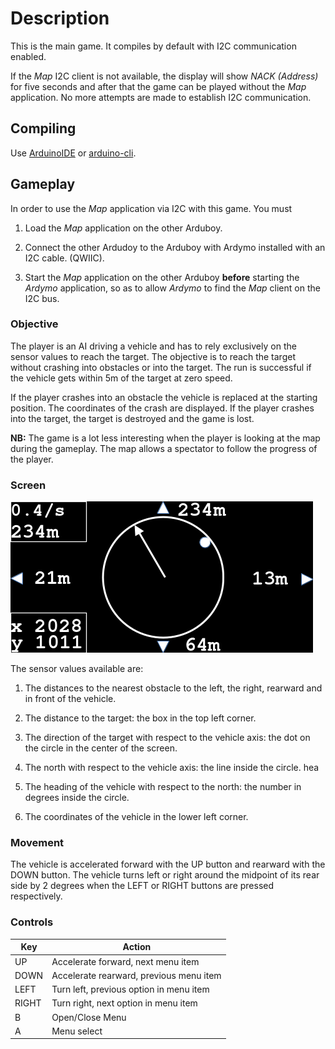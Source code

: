 # Description

This is the main game. It compiles by default with I2C communication enabled.

If the *Map* I2C client is not available, the display will show *NACK 
(Address)* for five seconds and after that the game can be played without the 
*Map* application. No more attempts are made to establish I2C communication.

## Compiling

Use [ArduinoIDE](https://www.arduino.cc/en/software) or 
[arduino-cli](https://arduino.github.io/arduino-cli/1.0/).

## Gameplay

In order to use the *Map* application via I2C with this game. You must

1. Load the *Map* application on the other Arduboy.

2. Connect the other Ardudoy to the Arduboy with Ardymo installed with an I2C
   cable. (QWIIC).

3. Start the *Map* application on the other Arduboy **before** starting the
   *Ardymo* application, so as to allow *Ardymo* to find the *Map* client on
   the I2C bus.

### Objective

The player is an AI driving a vehicle and has to rely exclusively on the sensor
values to reach the target. The objective is to reach the target without
crashing into obstacles or into the target. The run is successful if the
vehicle gets within 5m of the target at zero speed.

If the player crashes into an obstacle the vehicle is replaced at the starting
position. The coordinates of the crash are displayed. If the player crashes
into the target, the target is destroyed and the game is lost.

**NB:** The game is a lot less interesting when the player is looking at the
map during the gameplay. The map allows a spectator to follow the progress
of the player.

### Screen
![Screen](../doc/odg/screen.png)

The sensor values available are:
1. The distances to the nearest obstacle to the left, the right, rearward and 
   in front of the vehicle.

2. The distance to the target: the box in the top left corner.

3. The direction of the target with respect to the vehicle axis: the dot on the
   circle in the center of the screen.

4. The north with respect to the vehicle axis: the line inside the circle.
   hea

5. The heading of the vehicle with respect to the north: the number in degrees
   inside the circle.

6. The coordinates of the vehicle in the lower left corner.

### Movement

The vehicle is accelerated forward with the UP button and rearward with the
DOWN button. The vehicle turns left or right around the midpoint of its rear 
side by 2 degrees when the LEFT or RIGHT buttons are pressed respectively.

### Controls

| Key    | Action                                  |
|--------|-----------------------------------------|
| UP     | Accelerate forward, next menu item      |
| DOWN   | Accelerate rearward, previous menu item |
| LEFT   | Turn left, previous option in menu item |
| RIGHT  | Turn right, next option in menu item    |
| B      | Open/Close Menu                         |
| A      | Menu select                             |

